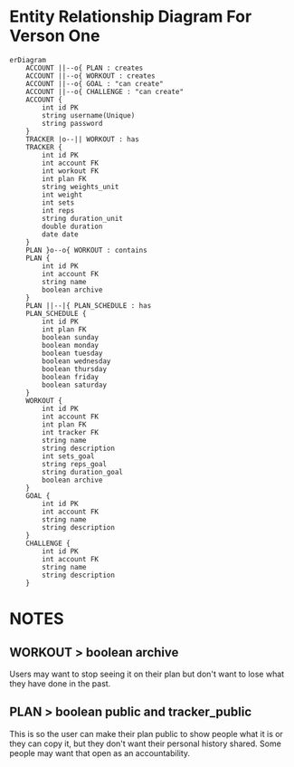 # Entity Relationship Diagram For Verson One

```mermaid
erDiagram
    ACCOUNT ||--o{ PLAN : creates
    ACCOUNT ||--o{ WORKOUT : creates
    ACCOUNT ||--o{ GOAL : "can create"
    ACCOUNT ||--o{ CHALLENGE : "can create"
    ACCOUNT {
		int id PK
		string username(Unique)
		string password
	}
	TRACKER |o--|| WORKOUT : has
	TRACKER {
		int id PK
		int account FK
		int workout FK
		int plan FK
		string weights_unit
		int weight
		int sets
		int reps
		string duration_unit
		double duration
		date date
	}
    PLAN }o--o{ WORKOUT : contains
    PLAN {
		int id PK
		int account FK
		string name
		boolean archive
	}
	PLAN ||--|{ PLAN_SCHEDULE : has
    PLAN_SCHEDULE {
		int id PK
		int plan FK
		boolean sunday
		boolean monday
		boolean tuesday
		boolean wednesday
		boolean thursday
		boolean friday
		boolean saturday
	}
    WORKOUT {
		int id PK
		int account FK
		int plan FK
		int tracker FK
		string name
		string description
		int sets_goal
		string reps_goal
		string duration_goal
		boolean archive
    }
    GOAL {
		int id PK
		int account FK
		string name
		string description
	}
    CHALLENGE {
		int id PK
		int account FK
		string name
		string description
	}

```

# NOTES

## WORKOUT > boolean archive

Users may want to stop seeing it on their plan but don't want to lose what they have done in the past.

## PLAN > boolean public and tracker_public

This is so the user can make their plan public to show people what it is or they can copy it, but they don't want their personal history shared. Some people may want that open as an accountability.
